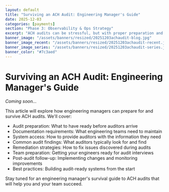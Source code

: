 ```yaml
---
layout: default
title: "Surviving an ACH Audit: Engineering Manager's Guide"
date: 2025-12-03
categories: [payments]
section: "Phase 3: Observability & Ops Strategy"
excerpt: "ACH audits can be stressful, but with proper preparation and system design, engineering managers can navigate them successfully."
banner_image: "/assets/banners/resized/20251203achaudit-blog.jpg"
banner_image_recent: "/assets/banners/resized/20251203achaudit-recent.jpg"
banner_image_series: "/assets/banners/resized/20251203achaudit-series.jpg"
banner_color: "#7c3aed"
---
```


# Surviving an ACH Audit: Engineering Manager's Guide

*Coming soon...*

This article will explore how engineering managers can prepare for and survive ACH audits. We'll cover:

- Audit preparation: What to have ready before auditors arrive
- Documentation requirements: What engineering teams need to maintain
- System access: How to provide auditors with the information they need
- Common audit findings: What auditors typically look for and find
- Remediation strategies: How to fix issues discovered during audits
- Team preparation: Getting your engineers ready for audit interviews
- Post-audit follow-up: Implementing changes and monitoring improvements
- Best practices: Building audit-ready systems from the start

Stay tuned for an engineering manager's survival guide to ACH audits that will help you and your team succeed.

